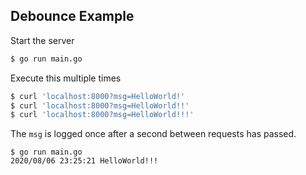 ## Debounce Example

Start the server

```bash
$ go run main.go
```

Execute this multiple times

```bash
$ curl 'localhost:8000?msg=HelloWorld!'
$ curl 'localhost:8000?msg=HelloWorld!!'
$ curl 'localhost:8000?msg=HelloWorld!!!'
```

The `msg` is logged once after a second between requests has passed.

```
$ go run main.go
2020/08/06 23:25:21 HelloWorld!!!
```
